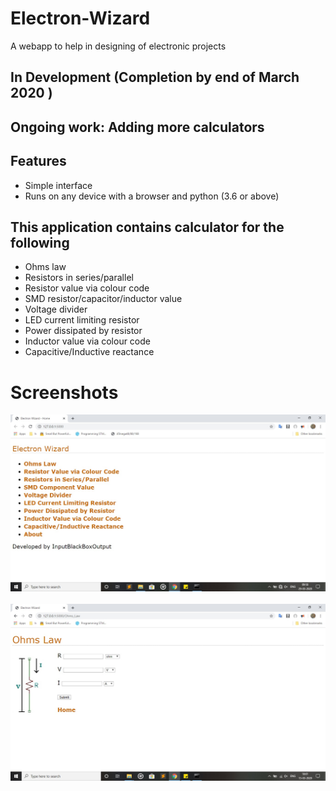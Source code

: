 # Electron-Wizard
A webapp to help in designing of electronic projects

## In Development (Completion by end of March 2020 )

## Ongoing work: Adding more calculators 

## Features
- Simple interface 
- Runs on any device with a browser and python (3.6 or above)

## This application contains calculator for the following
* Ohms law
* Resistors in series/parallel
* Resistor value via colour code
* SMD resistor/capacitor/inductor value
* Voltage divider
* LED current limiting resistor
* Power dissipated by resistor
* Inductor value via colour code
* Capacitive/Inductive reactance

# Screenshots
<kbd>![Screenshot 1](https://github.com/InputBlackBoxOutput/Electron-Wizard/blob/master/Images/Screenshot1.jpg)</kbd>
<br><br>
<kbd>![Screenshot 2](https://github.com/InputBlackBoxOutput/Electron-Wizard/blob/master/Images/Screenshot2.jpg)</kbd>
